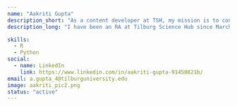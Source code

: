 ```yaml
---
name: "Aakriti Gupta"
description_short: "As a content developer at TSH, my mission is to consistently explore and create valuable content on subjects that can enhance your research journey."
description_long: "I have been an RA at Tilburg Science Hub since March 2023, and it has been an incredible experience collaborating with a supportive community of peers and esteemed researchers, all while pursuing my undergraduate degree in Economics. As a content developer, I aspire to assist you in your research endeavors and am excited to continue making further contributions to the open science movement."

skills:
  - R
  - Python
social:
  - name: LinkedIn
    link: https://www.linkedin.com/in/aakriti-gupta-91450821b/
email: a.gupta_4@tilburguniversity.edu
image: aakriti_pic2.png
status: "active"
---
```

